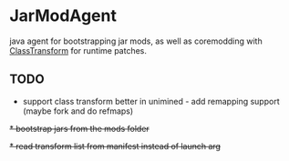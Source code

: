 # JarModAgent

java agent for bootstrapping jar mods, as well as coremodding
with [ClassTransform](https://github.com/Lenni0451/ClassTransform) for runtime patches.

## TODO

* support class transform better in unimined - add remapping support (maybe fork and do refmaps)

~~* bootstrap jars from the mods folder~~

~~* read transform list from manifest instead of launch arg~~
